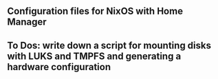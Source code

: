 ## Configuration files for NixOS with Home Manager

## To Dos: write down a script for mounting disks with LUKS and TMPFS and generating a hardware configuration
